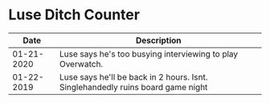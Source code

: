 # Luse Ditch Counter
|Date|Description|
|---|---|
|01-21-2020|Luse says he's too busying interviewing to play Overwatch.|
|01-22-2019|Luse says he'll be back in 2 hours. Isnt. Singlehandedly ruins board game night|
